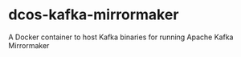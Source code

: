 # dcos-kafka-mirrormaker
A Docker container to host Kafka binaries for running Apache Kafka Mirrormaker
